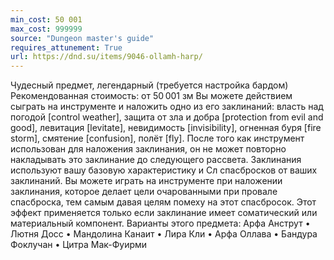```yaml
---
min_cost: 50 001
max_cost: 999999
source: "Dungeon master's guide"
requires_attunement: True
url: https://dnd.su/items/9046-ollamh-harp/
---
```


Чудесный предмет, легендарный (требуется настройка бардом)
Рекомендованная стоимость: от 50 001 зм
Вы можете действием сыграть на инструменте и наложить одно из его заклинаний: власть над погодой [control weather], защита от зла и добра [protection from evil and good], левитация [levitate], невидимость [invisibility], огненная буря [fire storm], смятение [confusion],  полёт [fly]. После того как инструмент использован для наложения заклинания, он не может повторно накладывать это заклинание до следующего рассвета. Заклинания используют вашу базовую характеристику и Сл спасбросков от ваших заклинаний.
Вы можете играть на инструменте при наложении заклинания, которое делает цели очарованными при провале спасброска, тем самым давая целям помеху на этот спасбросок. Этот эффект применяется только если заклинание имеет соматический или материальный компонент.
Варианты этого предмета: Арфа Анструт • Лютня Досс • Мандолина Канаит • Лира Кли • Арфа Оллава • Бандура Фоклучан • Цитра Мак-Фуирми